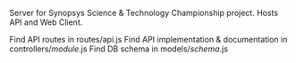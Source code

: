 Server for Synopsys Science & Technology Championship project.
Hosts API and Web Client.

Find API routes in routes/api.js
Find API implementation & documentation in controllers/_module_.js
Find DB schema in models/_schema_.js